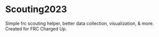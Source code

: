 # Scouting2023
Simple frc scouting helper, better data collection, visualization, & more. Created for FRC Charged Up.
